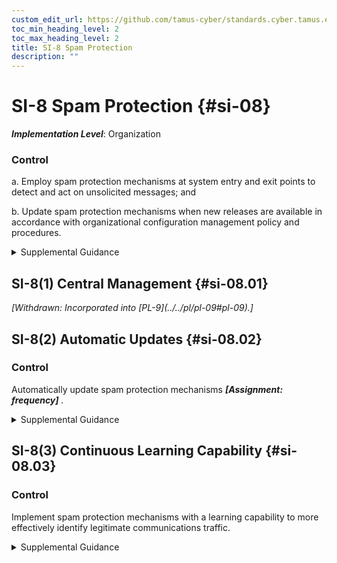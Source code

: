 ```yaml
---
custom_edit_url: https://github.com/tamus-cyber/standards.cyber.tamus.edu/tree/main/static/content/tamus.edu/TAMUS_profile.xml
toc_min_heading_level: 2
toc_max_heading_level: 2
title: SI-8 Spam Protection
description: ""
---
```


# SI-8 Spam Protection {#si-08}

_**Implementation Level**_: Organization

### Control

a. Employ spam protection mechanisms at system entry and exit points to detect and act on unsolicited messages; and

b. Update spam protection mechanisms when new releases are available in accordance with organizational configuration management policy and procedures.

<details>
  <summary>Supplemental Guidance</summary>

System entry and exit points include firewalls, remote-access servers, electronic mail servers, web servers, proxy servers, workstations, notebook computers, and mobile devices. Spam can be transported by different means, including email, email attachments, and web accesses. Spam protection mechanisms include signature definitions.

</details>

## SI-8(1) Central Management {#si-08.01}

<prop xmlns="http://csrc.nist.gov/ns/oscal/1.0" name="status" value="withdrawn">
               <em>[Withdrawn: Incorporated into [PL-9](../../pl/pl-09#pl-09).]</em>
            </prop>
            

## SI-8(2) Automatic Updates {#si-08.02}

### Control

Automatically update spam protection mechanisms <strong>                     <em>[Assignment: frequency]</em>                  </strong>.

<details>
  <summary>Supplemental Guidance</summary>

Using automated mechanisms to update spam protection mechanisms helps to ensure that updates occur on a regular basis and provide the latest content and protection capabilities.

</details>

## SI-8(3) Continuous Learning Capability {#si-08.03}

### Control

Implement spam protection mechanisms with a learning capability to more effectively identify legitimate communications traffic.

<details>
  <summary>Supplemental Guidance</summary>

Learning mechanisms include Bayesian filters that respond to user inputs that identify specific traffic as spam or legitimate by updating algorithm parameters and thereby more accurately separating types of traffic.

</details>

